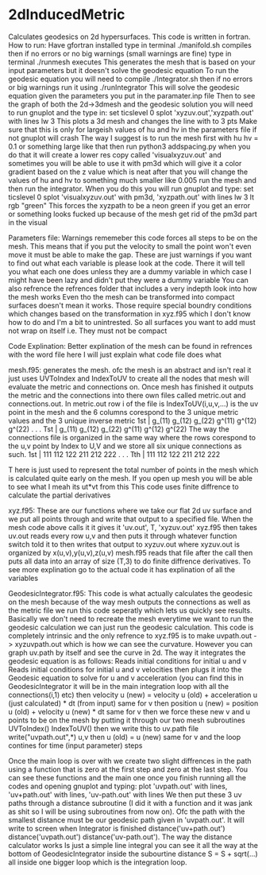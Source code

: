 # 2dInducedMetric
 Calculates geodesics on 2d hypersurfaces. This code is written in fortran.
How to run:
Have gfortran installed
type in terminal ./manifold.sh    compiles
then if no errors or no big warnings (small warnings are fine) type in terminal
./runmesh   executes
This generates the mesh that is based on your input parameters but it doesn't solve the geodesic equation
To run the geodesic equation you will need to compile ./Integrator.sh
then if no errors or big warnings run it using ./runIntegrator
This will solve the geodesic equation given the parameters you put in the paramater.inp file
Then to see the graph of both the 2d->3dmesh and the geodesic solution you will need to run gnuplot
and the type in:
set ticslevel 0
splot 'xyzuv.out','xyzpath.out' with lines lw 3 
This plots a 3d mesh and changes the line with to 3 pts
Make sure that this is only for largeish values of hu and hv in the parameters file if not gnuplot will crash
The way I suggest is to run the mesh first with hu hv = 0.1 or something large like that then run python3 addspacing.py
when you do that it will create a lower res copy called 'visualxyzuv.out' and sometimes you will be able to use
it with pm3d which will give it a color gradient based on the z value which is neat
after that you will change the values of hu and hv to something much smaller like 0.005 run the mesh and then
run the integrator. When you do this you will run gnuplot and type:
set ticslevel 0
splot 'visualxyzuv.out' with pm3d, 'xyzpath.out' with lines lw 3 lt rgb "green"
This forces the xyzpath to be a neon green
if you get an error or something looks fucked up because of the mesh get rid of the pm3d part in the visual


Parameters file:
Warnings rememeber this code forces all steps to be on the mesh. This means that if you
put the velocity to small the point won't even move it must be able to make the gap.
These are just warnings if you want to find out what each variable is please look at the code.
There it will tell you what each one does unless they are a dummy variable in which case I might have been lazy and didn't put they were a dummy variable
You can also refrence the refrences folder that includes a very indepth look into how the mesh works
Even tho the mesh can be transformed into compact surfaces doesn't mean it works. Those require special boundry conditions
which changes based on the transformation in xyz.f95 which I don't know how to do and I'm a bit to unintrested.
So all surfaces you want to add must not wrap on itself i.e. They must not be compact

Code Explination:
Better explination of the mesh can be found in refrences with the word file here I will just explain what code file does what

mesh.f95: generates the mesh. ofc the mesh is an abstract and isn't real it just uses UVToIndex and IndexToUV to create all the nodes
that mesh will evaluate the metric and connections on.
Once mesh has finished it outputs the metric and the connections into there own files called metric.out and connections.out.
In metric.out row i of the file is IndexToUV(i,u,v,...) is the uv point in the mesh and the 6 columns corespond to the 3 unique metric values and the 3 unique inverse metric
1st | g_(11) g_(12) g_(22) g^(11) g^(12) g^(22)
.
.
.
Tst | g_(11) g_(12) g_(22) g^(11) g^(12) g^(22)
The way the connections file is organized in the same way where the rows corespond to the u,v point by Index to U,V and we store all six unique connections as such.
1st | 111 112 122 211 212 222 
.
.
.
Tth | 111 112 122 211 212 222

T here is just used to represent the total number of points in the mesh which is calculated quite early on the mesh.
If you open up mesh you will be able to see what I meah its ut*vt from this
This code uses finite diffrence to calculate the partial derivatives

xyz.f95: These are our functions where we take our flat 2d uv surface and we put all points through and write that output to a specified file. When the mesh code above calls it
it gives it 'uv.out', T, 'xyzuv.out' xyz.f95 then takes uv.out reads every row u,v and then puts it through whatever function switch told it to then writes that output to xyzuv.out
where xyzuv.out is organized by x(u,v),y(u,v),z(u,v) mesh.f95 reads that file after the call then puts all data into an array of size (T,3) to do finite diffrence derivatives.
To see more explination go to the actual code it has explination of all the variables

GeodesicIntegrator.f95: This code is what actually calculates the geodesic on the mesh because of the way mesh outputs the connections as well as the metric file we run this code seperatly which
lets us quickly see results. Basically we don't need to recreate the mesh everytime we want to run the geodesic calculation we can just run the geodesic calculation.
This code is completely intrinsic and the only refrence to xyz.f95 is to make uvpath.out -> xyzuvpath.out which is how we can see the curvature. However you can graph uv.path by itself and see the curve
in 2d. The way it integrates the geodesic equation is as follows:
Reads initial conditions for initial u and v
Reads initial conditions for initial u and v velocities
then plugs it into the Geodesic equation to solve for u and v acceleration (you can find this in GeodesicIntegrator it will be in the main integration loop with all the connections(i,1) etc)
then velocity u (new) = velocity u (old) + acceleration u (just calculated) * dt (from input)
same for v
then position u (new) = position u (old) + velocity u (new) * dt
same for v
then we force these new v and u points to be on the mesh by putting it through our two mesh subroutines
UVToIndex()
IndexToUV()
then we write this to uv.path file write("uvpath.out",*) u,v
then u (old) = u (new)
same for v
and the loop contines for time (input parameter) steps

Once the main loop is over with we create two slight diffrences in the path using a function that is zero at the first step and zero at the last step.
You can see these functions and the main one once you finish running all the codes and opening gnuplot and typing:
plot 'uvpath.out' with lines, 'uv+path.out' with lines, 'uv-path.out' with lines
We then put these 3 uv paths through a distance subroutine (I did it with a function and it was jank as shit so I will be using subroutines from now on). Ofc the path with the smallest distance must be
our geodesic path given in 'uvpath.out'. It will write to screen when Integrator is finished distance('uv+path.out') distance('uvpath.out') distance('uv-path.out'). The way the distance calculator works
Is just a simple line integral you can see it all the way at the bottom of GeodesicIntegrator inside the subourtine distance S = S + sqrt(...) all inside one bigger loop which is the integration loop.

